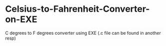 # Celsius-to-Fahrenheit-Converter-on-EXE
C degrees to F degrees converter using EXE (.c file can be found in another resp)
